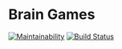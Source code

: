 # Brain Games

[![Maintainability](https://api.codeclimate.com/v1/badges/15c2db2b35a47e244417/maintainability)](https://codeclimate.com/github/vinnityom/project-lvl1-s450/maintainability)
[![Build Status](https://travis-ci.org/vinnityom/project-lvl1-s450.svg?branch=master)](https://travis-ci.org/vinnityom/project-lvl1-s450)